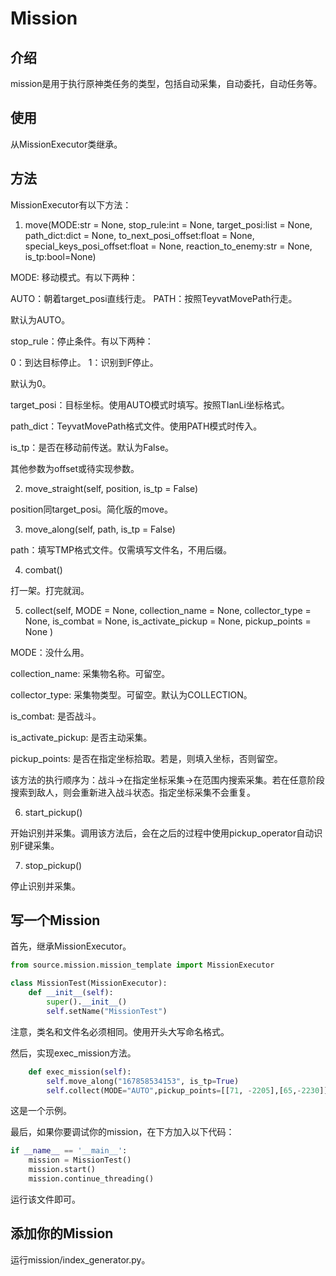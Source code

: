 # Mission

## 介绍

mission是用于执行原神类任务的类型，包括自动采集，自动委托，自动任务等。

## 使用

从MissionExecutor类继承。

## 方法

MissionExecutor有以下方法：

1.  move(MODE:str = None,
    stop_rule:int = None,
    target_posi:list = None,
    path_dict:dict = None,
    to_next_posi_offset:float = None,
    special_keys_posi_offset:float = None,
    reaction_to_enemy:str = None,
    is_tp:bool=None)

MODE: 移动模式。有以下两种：

AUTO：朝着target_posi直线行走。
PATH：按照TeyvatMovePath行走。

默认为AUTO。

stop_rule：停止条件。有以下两种：

0：到达目标停止。
1：识别到F停止。

默认为0。

target_posi：目标坐标。使用AUTO模式时填写。按照TIanLi坐标格式。

path_dict：TeyvatMovePath格式文件。使用PATH模式时传入。

is_tp：是否在移动前传送。默认为False。

其他参数为offset或待实现参数。

2. move_straight(self, position, is_tp = False)

position同target_posi。简化版的move。

3. move_along(self, path, is_tp = False)

path：填写TMP格式文件。仅需填写文件名，不用后缀。

4. combat()

打一架。打完就润。

5. collect(self, MODE = None,
                collection_name =  None,
                collector_type =  None,
                is_combat =  None,
                is_activate_pickup = None,
                pickup_points = None
                )

MODE：没什么用。

collection_name: 采集物名称。可留空。

collector_type: 采集物类型。可留空。默认为COLLECTION。

is_combat: 是否战斗。

is_activate_pickup: 是否主动采集。

pickup_points: 是否在指定坐标拾取。若是，则填入坐标，否则留空。

该方法的执行顺序为：战斗->在指定坐标采集->在范围内搜索采集。若在任意阶段搜索到敌人，则会重新进入战斗状态。指定坐标采集不会重复。

6. start_pickup()

开始识别并采集。调用该方法后，会在之后的过程中使用pickup_operator自动识别F键采集。

7. stop_pickup()

停止识别并采集。


## 写一个Mission

首先，继承MissionExecutor。

```python
from source.mission.mission_template import MissionExecutor

class MissionTest(MissionExecutor):
    def __init__(self):
        super().__init__()
        self.setName("MissionTest")
```
注意，类名和文件名必须相同。使用开头大写命名格式。

然后，实现exec_mission方法。

```python
    def exec_mission(self):
        self.move_along("167858534153", is_tp=True)
        self.collect(MODE="AUTO",pickup_points=[[71, -2205],[65,-2230]])
```

这是一个示例。

最后，如果你要调试你的mission，在下方加入以下代码：

```python
if __name__ == '__main__':
    mission = MissionTest()
    mission.start()
    mission.continue_threading()
```

运行该文件即可。

## 添加你的Mission

运行mission/index_generator.py。

